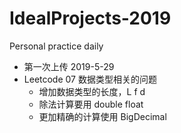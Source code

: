 # IdealProjects-2019
Personal practice daily

- 第一次上传 2019-5-29
- Leetcode 07 数据类型相关的问题
	- 增加数据类型的长度，L f d
	- 除法计算要用 double float
	- 更加精确的计算使用 BigDecimal 
	
